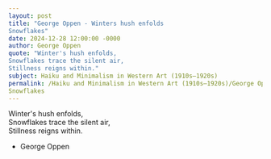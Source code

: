 ```yaml
---
layout: post
title: "George Oppen - Winters hush enfolds  
Snowflakes"
date: 2024-12-28 12:00:00 -0000
author: George Oppen
quote: "Winter's hush enfolds,  
Snowflakes trace the silent air,  
Stillness reigns within."
subject: Haiku and Minimalism in Western Art (1910s–1920s)
permalink: /Haiku and Minimalism in Western Art (1910s–1920s)/George Oppen/George Oppen - Winters hush enfolds  
Snowflakes
---
```


Winter's hush enfolds,  
Snowflakes trace the silent air,  
Stillness reigns within.

- George Oppen
